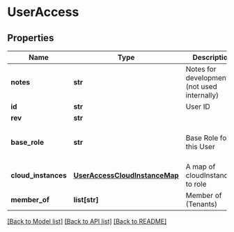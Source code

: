 # UserAccess

## Properties
Name | Type | Description | Notes
------------ | ------------- | ------------- | -------------
**notes** | **str** | Notes for development (not used internally) | [optional] 
**id** | **str** | User ID | [optional] 
**rev** | **str** |  | [optional] 
**base_role** | **str** | Base Role for this User | [optional] [default to 'user-readonly']
**cloud_instances** | [**UserAccessCloudInstanceMap**](UserAccessCloudInstanceMap.md) | A map of cloudInstanceID to role | [optional] 
**member_of** | **list[str]** | Member of (Tenants) | [optional] 

[[Back to Model list]](../README.md#documentation-for-models) [[Back to API list]](../README.md#documentation-for-api-endpoints) [[Back to README]](../README.md)


